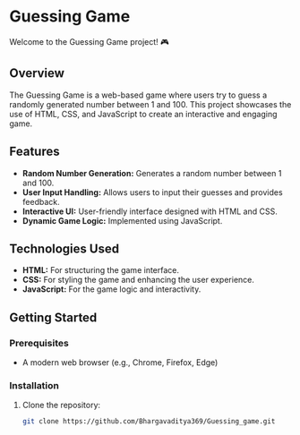 # Guessing Game

Welcome to the Guessing Game project! 🎮

## Overview

The Guessing Game is a web-based game where users try to guess a randomly generated number between 1 and 100. This project showcases the use of HTML, CSS, and JavaScript to create an interactive and engaging game.

## Features

- **Random Number Generation:** Generates a random number between 1 and 100.
- **User Input Handling:** Allows users to input their guesses and provides feedback.
- **Interactive UI:** User-friendly interface designed with HTML and CSS.
- **Dynamic Game Logic:** Implemented using JavaScript.

## Technologies Used

- **HTML:** For structuring the game interface.
- **CSS:** For styling the game and enhancing the user experience.
- **JavaScript:** For the game logic and interactivity.

## Getting Started

### Prerequisites

- A modern web browser (e.g., Chrome, Firefox, Edge)

### Installation

1. Clone the repository:
   ```bash
   git clone https://github.com/Bhargavaditya369/Guessing_game.git
